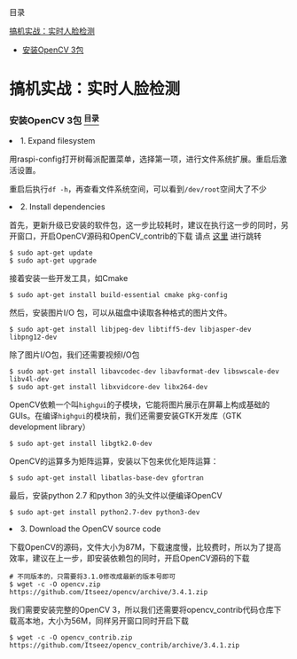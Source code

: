 <a name="content">目录</a>

[搞机实战：实时人脸检测](#title)
- [安装OpenCV 3包](#install-opencv3)








<h1 name="title">搞机实战：实时人脸检测</h1>

<a name="install-opencv3"><h3>安装OpenCV 3包 [<sup>目录</sup>](#content)</h3></a>

<p align="left"><li>1. Expand filesystem</li></p>

用raspi-config打开树莓派配置菜单，选择第一项，进行文件系统扩展。重启后激活设置。

重启后执行`df -h`，再查看文件系统空间，可以看到`/dev/root`空间大了不少

<p align="left"><li>2. Install dependencies</li></p>

首先，更新升级已安装的软件包，这一步比较耗时，建议在执行这一步的同时，另开窗口，开启OpenCV源码和OpenCV_contrib的下载 请点 [这里](#download-opencv) 进行跳转

```
$ sudo apt-get update
$ sudo apt-get upgrade
```

接着安装一些开发工具，如Cmake

```
$ sudo apt-get install build-essential cmake pkg-config
```

然后，安装图片I/O 包，可以从磁盘中读取各种格式的图片文件。

```
$ sudo apt-get install libjpeg-dev libtiff5-dev libjasper-dev libpng12-dev
```

除了图片I/O包，我们还需要视频I/O包

```
$ sudo apt-get install libavcodec-dev libavformat-dev libswscale-dev libv4l-dev
$ sudo apt-get install libxvidcore-dev libx264-dev
```

OpenCV依赖一个叫`highgui`的子模块，它能将图片展示在屏幕上构成基础的GUIs。在编译`highgui`的模块前，我们还需要安装GTK开发库（GTK development library）

```
$ sudo apt-get install libgtk2.0-dev
```

OpenCV的运算多为矩阵运算，安装以下包来优化矩阵运算：

```
$ sudo apt-get install libatlas-base-dev gfortran
```

最后，安装python 2.7 和python 3的头文件以便编译OpenCV

```
$ sudo apt-get install python2.7-dev python3-dev
```

<p name="download-opencv" align="left"><li>3. Download the OpenCV source code</li></p>

下载OpenCV的源码，文件大小为87M，下载速度慢，比较费时，所以为了提高效率，建议在上一步，即安装依赖包的同时，开启OpenCV源码的下载

```
# 不同版本的，只需要将3.1.0修改成最新的版本号即可
$ wget -c -O opencv.zip https://github.com/Itseez/opencv/archive/3.4.1.zip
```

我们需要安装完整的OpenCV 3，所以我们还需要将opencv_contrib代码仓库下载高本地，大小为56M，同样另开窗口同时开启下载

```
$ wget -c -O opencv_contrib.zip https://github.com/Itseez/opencv_contrib/archive/3.4.1.zip
```

